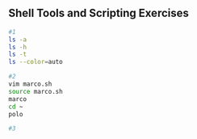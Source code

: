 ## Shell Tools and Scripting Exercises

```bash
#1 
ls -a
ls -h
ls -t
ls --color=auto

#2
vim marco.sh
source marco.sh
marco
cd ~
polo

#3

```